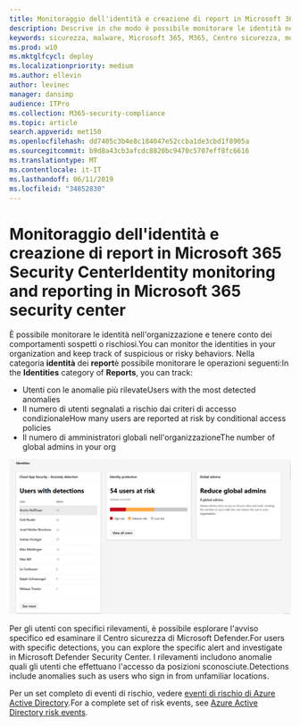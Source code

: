 ```yaml
---
title: Monitoraggio dell'identità e creazione di report in Microsoft 365 Security Center
description: Descrive in che modo è possibile monitorare le identità nell'organizzazione e tenere conto dei comportamenti sospetti o rischiosi.
keywords: sicurezza, malware, Microsoft 365, M365, Centro sicurezza, monitoraggio, report, identità
ms.prod: w10
ms.mktglfcycl: deploy
ms.localizationpriority: medium
ms.author: ellevin
author: levinec
manager: dansimp
audience: ITPro
ms.collection: M365-security-compliance
ms.topic: article
search.appverid: met150
ms.openlocfilehash: dd7405c3b4e8c184047e52ccba1de3cbd1f8905a
ms.sourcegitcommit: b9d8a43cb3afcdc8820bc9470c5707eff8fc6616
ms.translationtype: MT
ms.contentlocale: it-IT
ms.lasthandoff: 06/11/2019
ms.locfileid: "34852830"
---
```

# <a name="identity-monitoring-and-reporting-in-microsoft-365-security-center"></a><span data-ttu-id="03145-104">Monitoraggio dell'identità e creazione di report in Microsoft 365 Security Center</span><span class="sxs-lookup"><span data-stu-id="03145-104">Identity monitoring and reporting in Microsoft 365 security center</span></span>

<span data-ttu-id="03145-105">È possibile monitorare le identità nell'organizzazione e tenere conto dei comportamenti sospetti o rischiosi.</span><span class="sxs-lookup"><span data-stu-id="03145-105">You can monitor the identities in your organization and keep track of suspicious or risky behaviors.</span></span> <span data-ttu-id="03145-106">Nella categoria **identità** dei **report**è possibile monitorare le operazioni seguenti:</span><span class="sxs-lookup"><span data-stu-id="03145-106">In the **Identities** category of **Reports**, you can track:</span></span>

* <span data-ttu-id="03145-107">Utenti con le anomalie più rilevate</span><span class="sxs-lookup"><span data-stu-id="03145-107">Users with the most detected anomalies</span></span>
* <span data-ttu-id="03145-108">Il numero di utenti segnalati a rischio dai criteri di accesso condizionale</span><span class="sxs-lookup"><span data-stu-id="03145-108">How many users are reported at risk by conditional access policies</span></span>
* <span data-ttu-id="03145-109">Il numero di amministratori globali nell'organizzazione</span><span class="sxs-lookup"><span data-stu-id="03145-109">The number of global admins in your org</span></span>

![Pagina identità categoria di report](./media/security-docs/identities.png)

<span data-ttu-id="03145-111">Per gli utenti con specifici rilevamenti, è possibile esplorare l'avviso specifico ed esaminare il Centro sicurezza di Microsoft Defender.</span><span class="sxs-lookup"><span data-stu-id="03145-111">For users with specific detections, you can explore the specific alert and investigate in Microsoft Defender Security Center.</span></span> <span data-ttu-id="03145-112">I rilevamenti includono anomalie quali gli utenti che effettuano l'accesso da posizioni sconosciute.</span><span class="sxs-lookup"><span data-stu-id="03145-112">Detections include anomalies such as users who sign in from unfamiliar locations.</span></span>

<span data-ttu-id="03145-113">Per un set completo di eventi di rischio, vedere [eventi di rischio di Azure Active Directory](https://docs.microsoft.com/azure/active-directory/reports-monitoring/concept-risk-events).</span><span class="sxs-lookup"><span data-stu-id="03145-113">For a complete set of risk events, see [Azure Active Directory risk events](https://docs.microsoft.com/azure/active-directory/reports-monitoring/concept-risk-events).</span></span>
